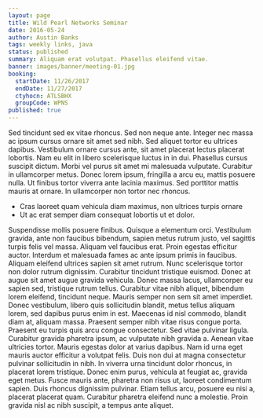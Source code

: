 ```yaml
---
layout: page
title: Wild Pearl Networks Seminar
date: 2016-05-24
author: Austin Banks
tags: weekly links, java
status: published
summary: Aliquam erat volutpat. Phasellus eleifend vitae.
banner: images/banner/meeting-01.jpg
booking:
  startDate: 11/26/2017
  endDate: 11/27/2017
  ctyhocn: ATLSBHX
  groupCode: WPNS
published: true
---
```

Sed tincidunt sed ex vitae rhoncus. Sed non neque ante. Integer nec massa ac ipsum cursus ornare sit amet sed nibh. Sed aliquet tortor eu ultrices dapibus. Vestibulum ornare cursus ante, sit amet placerat lectus placerat lobortis. Nam eu elit in libero scelerisque luctus in in dui. Phasellus cursus suscipit dictum. Morbi vel purus sit amet mi malesuada vulputate. Curabitur in ullamcorper metus. Donec lorem ipsum, fringilla a arcu eu, mattis posuere nulla. Ut finibus tortor viverra ante lacinia maximus. Sed porttitor mattis mauris at ornare. In ullamcorper non tortor nec rhoncus.

* Cras laoreet quam vehicula diam maximus, non ultrices turpis ornare
* Ut ac erat semper diam consequat lobortis ut et dolor.

Suspendisse mollis posuere finibus. Quisque a elementum orci. Vestibulum gravida, ante non faucibus bibendum, sapien metus rutrum justo, vel sagittis turpis felis vel massa. Aliquam vel faucibus erat. Proin egestas efficitur auctor. Interdum et malesuada fames ac ante ipsum primis in faucibus. Aliquam eleifend ultrices sapien sit amet rutrum. Nunc scelerisque tortor non dolor rutrum dignissim. Curabitur tincidunt tristique euismod. Donec at augue sit amet augue gravida vehicula. Donec massa lacus, ullamcorper eu sapien sed, tristique rutrum tellus. Curabitur vitae nibh aliquet, bibendum lorem eleifend, tincidunt neque. Mauris semper non sem sit amet imperdiet. Donec vestibulum, libero quis sollicitudin blandit, metus tellus aliquam lorem, sed dapibus purus enim in est.
Maecenas id nisl commodo, blandit diam at, aliquam massa. Praesent semper nibh vitae risus congue porta. Praesent eu turpis quis arcu congue consectetur. Sed vitae pulvinar ligula. Curabitur gravida pharetra ipsum, ac vulputate nibh gravida a. Aenean vitae ultricies tortor. Mauris egestas dolor at varius dapibus. Nam id urna eget mauris auctor efficitur a volutpat felis. Duis non dui at magna consectetur pulvinar sollicitudin in nibh. In viverra urna tincidunt dolor rhoncus, in placerat lorem tristique. Donec enim purus, vehicula at feugiat ac, gravida eget metus. Fusce mauris ante, pharetra non risus ut, laoreet condimentum sapien. Duis rhoncus dignissim pulvinar. Etiam tellus arcu, posuere eu nisi a, placerat placerat quam. Curabitur pharetra eleifend nunc a molestie. Proin gravida nisl ac nibh suscipit, a tempus ante aliquet.
